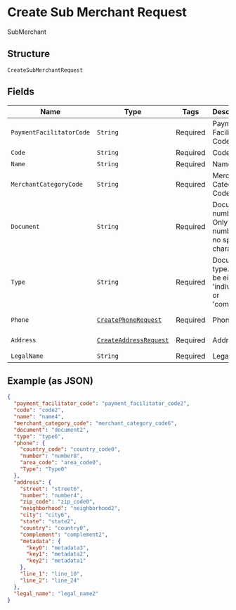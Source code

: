 
# Create Sub Merchant Request

SubMerchant

## Structure

`CreateSubMerchantRequest`

## Fields

| Name | Type | Tags | Description | Getter | Setter |
|  --- | --- | --- | --- | --- | --- |
| `PaymentFacilitatorCode` | `String` | Required | Payment Facilitator Code | String getPaymentFacilitatorCode() | setPaymentFacilitatorCode(String paymentFacilitatorCode) |
| `Code` | `String` | Required | Code | String getCode() | setCode(String code) |
| `Name` | `String` | Required | Name | String getName() | setName(String name) |
| `MerchantCategoryCode` | `String` | Required | Merchant Category Code | String getMerchantCategoryCode() | setMerchantCategoryCode(String merchantCategoryCode) |
| `Document` | `String` | Required | Document number. Only numbers, no special characters. | String getDocument() | setDocument(String document) |
| `Type` | `String` | Required | Document type. Can be either 'individual' or 'company' | String getType() | setType(String type) |
| `Phone` | [`CreatePhoneRequest`](../../doc/models/create-phone-request.md) | Required | Phone | CreatePhoneRequest getPhone() | setPhone(CreatePhoneRequest phone) |
| `Address` | [`CreateAddressRequest`](../../doc/models/create-address-request.md) | Required | Address | CreateAddressRequest getAddress() | setAddress(CreateAddressRequest address) |
| `LegalName` | `String` | Required | Legal name | String getLegalName() | setLegalName(String legalName) |

## Example (as JSON)

```json
{
  "payment_facilitator_code": "payment_facilitator_code2",
  "code": "code2",
  "name": "name4",
  "merchant_category_code": "merchant_category_code6",
  "document": "document2",
  "type": "type6",
  "phone": {
    "country_code": "country_code0",
    "number": "number8",
    "area_code": "area_code0",
    "Type": "Type0"
  },
  "address": {
    "street": "street6",
    "number": "number4",
    "zip_code": "zip_code0",
    "neighborhood": "neighborhood2",
    "city": "city6",
    "state": "state2",
    "country": "country0",
    "complement": "complement2",
    "metadata": {
      "key0": "metadata3",
      "key1": "metadata2",
      "key2": "metadata1"
    },
    "line_1": "line_10",
    "line_2": "line_24"
  },
  "legal_name": "legal_name2"
}
```

